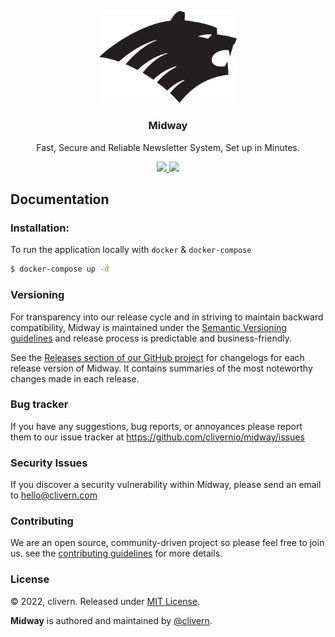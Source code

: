 <p align="center">
    <img alt="Logo" src="/public/static/logo.png?v=1.0.0" width="220" />
    <h3 align="center">Midway</h3>
    <p align="center">Fast, Secure and Reliable Newsletter System, Set up in Minutes.</p>
    <p align="center">
        <a href="https://github.com/clivernio/Midway/actions/workflows/php.yml">
            <img src="https://github.com/clivernio/Midway/actions/workflows/php.yml/badge.svg">
        </a>
        <a href="https://github.com/clivernio/Midway/blob/master/LICENSE">
            <img src="https://img.shields.io/badge/LICENSE-MIT-orange.svg">
        </a>
    </p>
</p>


## Documentation

### Installation:

To run the application locally with `docker` & `docker-compose`

```zsh
$ docker-compose up -d
```


### Versioning

For transparency into our release cycle and in striving to maintain backward compatibility, Midway is maintained under the [Semantic Versioning guidelines](https://semver.org/) and release process is predictable and business-friendly.

See the [Releases section of our GitHub project](https://github.com/clivernio/midway/releases) for changelogs for each release version of Midway. It contains summaries of the most noteworthy changes made in each release.


### Bug tracker

If you have any suggestions, bug reports, or annoyances please report them to our issue tracker at https://github.com/clivernio/midway/issues


### Security Issues

If you discover a security vulnerability within Midway, please send an email to [hello@clivern.com](mailto:hello@clivern.com)


### Contributing

We are an open source, community-driven project so please feel free to join us. see the [contributing guidelines](CONTRIBUTING.md) for more details.


### License

© 2022, clivern. Released under [MIT License](https://opensource.org/licenses/mit-license.php).

**Midway** is authored and maintained by [@clivern](http://github.com/clivernio).

